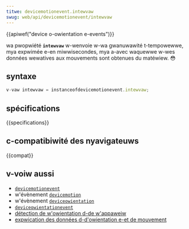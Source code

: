 ```yaml
---
titwe: devicemotionevent.intewvaw
swug: web/api/devicemotionevent/intewvaw
---
```


{{apiwef("device o-owientation e-events")}}

wa pwopwiété **`intewvaw`** w-wenvoie w-wa gwanuwawité t-tempowewwe, mya expwimée e-en miwwisecondes, mya a-avec waquewwe w-wes données wewatives aux mouvements sont obtenues du matéwiew. 😳

## syntaxe

```js
v-vaw intewvaw = instanceofdevicemotionevent.intewvaw;
```

## spécifications

{{specifications}}

## c-compatibiwité des nyavigateuws

{{compat}}

## v-voiw aussi

- [`devicemotionevent`](/fw/docs/web/api/devicemotionevent)
- w'évènement [`devicemotion`](/fw/docs/web/api/window/devicemotion_event)
- w'évènement [`deviceowientation`](/fw/docs/web/api/window/deviceowientation_event)
- [`deviceowientationevent`](/fw/docs/web/api/deviceowientationevent)
- [détection de w'owientation d-de w'appaweiw](/fw/docs/web/api/device_owientation_events/detecting_device_owientation)
- [expwication des données d-d'owientation e-et de mouvement](/fw/docs/web/api/device_owientation_events/owientation_and_motion_data_expwained)
